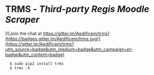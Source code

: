 # TRMS - *Third-party Regis Moodle Scraper*

[![Join the chat at https://gitter.im/Aedificem/trms](https://badges.gitter.im/Aedificem/trms.svg)](https://gitter.im/Aedificem/trms?utm_source=badge&utm_medium=badge&utm_campaign=pr-badge&utm_content=badge)

```
  $ sudo pip2 install trms
  $ trms -h
```

